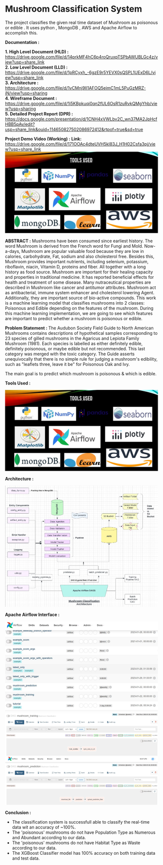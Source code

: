 # Mushroom Classification System

The project classifies the given real time dataset of Mushroom as poisonous or edible . It uses python , MongoDB , AWS and Apache Airflow to accomplish this.


<b>Documentation :</b>

<b>1. High Level Document (HLD) :</b> https://drive.google.com/file/d/14prkMF4hC6p4roQruxpTSPbAWUBLGc4z/view?usp=share_link <br>
<b>2. Low Level Document (LLD) :</b> https://drive.google.com/file/d/1pRCyxh_-6gzE9r5YEVX0sQSPL1UExD6L/view?usp=share_link <br>
<b>3. Architecture :</b> https://drive.google.com/file/d/1vCMnj9Il1AFOQ5eimC1mL5PuGzMRZ-iN/view?usp=sharing <br>
<b>4. Wireframe Document :</b> https://drive.google.com/file/d/1i5KBpkuqi0qn2fUL6OsR1zuRvkQMgYhb/view?usp=sharing<br>
<b>5. Detailed Project Report (DPR) :</b> https://docs.google.com/presentation/d/1CNH4xVWLbv2C_wn37MA2JpHcfHBB5pAv/edit?usp=share_link&ouid=114650827502086972412&rtpof=true&sd=true <br>

<b>Project Demo Video (Working) :</b>
<b> Link:</b> https://drive.google.com/file/d/171OOAc4dteUVH5kl83J_H1H02Csfa3pj/view?usp=share_link <br>
![image](https://github.com/AyushPoojari/mushroom_classification/blob/main/notebook/tools.JPG)

<b>ABSTRACT :</b>
Mushrooms have been consumed since earliest history. The word Mushroom is derived from the French word for Fungi and Mold. Now-a-days, Mushroom are popular valuable food because they are low in calories, carbohydrate, Fat, sodium and also cholesterol free. Besides this, Mushroom provides important nutrients, including selenium, potassium, riboflavin, niacin, Vitamin D, proteins and fiber. All together with a long history as food source. Mushroom are important for their healing capacity and properties in traditional medicine. It has reported beneficial effects for health and treatment of some disease. Many nutraceutical properties are described in Mushroom like cancer and antitumor attributes. Mushroom act as antibacterial, immune system enhancer and cholesterol lowering Agent. Additionally, they are important source of bio-active compounds. This work is a machine learning model that classifies mushrooms into 2 classes: Poisonous and Edible depending on the features of the mushroom. During this machine learning implementation, we are going to see which features are important to predict whether a mushroom is poisonous or edible.

<b>Problem Statement :</b>
The Audubon Society Field Guide to North American Mushrooms contains descriptions of hypothetical samples corresponding to 23 species of gilled mushrooms in the Agaricus and Lepiota Family Mushroom (1981). Each species is labelled as either definitely edible, definitely poisonous, or maybe edible but not recommended. This last category was merged with the toxic category. The Guide asserts unequivocally that there is no simple rule for judging a mushroom's edibility, such as "leaflets three, leave it be" for Poisonous Oak and Ivy.

The main goal is to predict which mushroom is poisonous & which is edible.

<b>Tools Used :</b>

![image](https://github.com/AyushPoojari/mushroom_classification/blob/main/notebook/tools.JPG)

<b>Architecture :</b>

![image](https://github.com/AyushPoojari/mushroom_classification/blob/main/notebook/Project%20Architecture.JPG)

<b>Apache Airflow Interface :</b>

![image](https://github.com/AyushPoojari/mushroom_classification/blob/main/notebook/output%20-%201.JPG) 
![image](https://github.com/AyushPoojari/mushroom_classification/blob/main/notebook/output%20-2.JPG) 
![image](https://github.com/AyushPoojari/mushroom_classification/blob/main/notebook/output%20-%203.JPG) 



<b> Conclusion :</b>
- The classification system is successfull able to classify the real-time data wit an accuracy of ~100%.
- The 'poisonous' mushrooms do not have Population Type as Numerous and Abundant according to our data.
- The 'poisonous' mushrooms do not have Habitat Type as Waste according to our data.
- The XGBoost Classifier model has 100% accuracy on both training data and test data.
